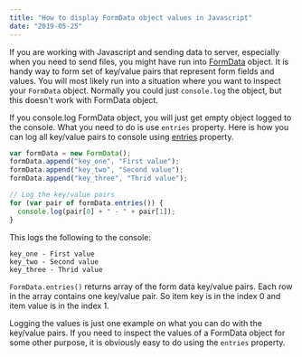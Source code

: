 ```yaml
---
title: "How to display FormData object values in Javascript"
date: "2019-05-25"
---
```


If you are working with Javascript and sending data to server, especially when you need to send files, you might have run into [FormData](https://developer.mozilla.org/en-US/docs/Web/API/FormData) object. It is handy way to form set of key/value pairs that represent form fields and values. You will most likely run into a situation where you want to inspect your `FormData` object. Normally you could just `console.log` the object, but this doesn't work with FormData object.

If you console.log FormData object, you will just get empty object logged to the console. What you need to do is use `entries` property. Here is how you can log all key/value pairs to console using [entries](https://developer.mozilla.org/en-US/docs/Web/API/FormData/entries) property.

```js
var formData = new FormData();
formData.append("key_one", "First value");
formData.append("key_two", "Second value");
formData.append("key_three", "Thrid value");

// Log the key/value pairs
for (var pair of formData.entries()) {
  console.log(pair[0] + " - " + pair[1]);
}
```

This logs the following to the console:

```
key_one - First value
key_two - Second value
key_three - Thrid value
```

`FormData.entries()` returns array of the form data key/value pairs. Each row in the array contains one key/value pair. So item key is in the index 0 and item value is in the index 1.

Logging the values is just one example on what you can do with the key/value pairs. If you need to inspect the values of a FormData object for some other purpose, it is obviously easy to do using the `entries` property.
